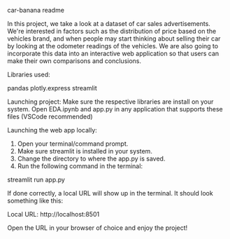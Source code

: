 car-banana readme

In this project, we take a look at a dataset of car sales advertisements. We're interested in factors such as the distribution of price based on the vehicles brand, and when people may start thinking about selling their car by looking at the odometer readings of the vehicles. We are also going to incorporate this data into an interactive web application so that users can make their own comparisons and conclusions.

Libraries used:

pandas
plotly.express
streamlit

Launching project:
Make sure the respective libraries are install on your system.
Open EDA.ipynb and app.py in any application that supports these files (VSCode recommended)

Launching the web app locally:

1. Open your terminal/command prompt.
2. Make sure streamlit is installed in your system.
3. Change the directory to where the app.py is saved.
4. Run the following command in the terminal:

streamlit run app.py

If done correctly, a local URL will show up in the terminal. It should look something like this:

Local URL: http://localhost:8501

Open the URL in your browser of choice and enjoy the project!
